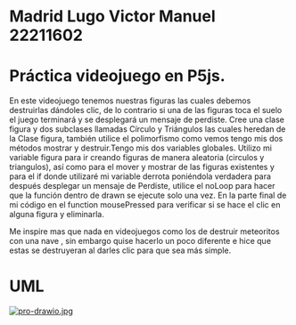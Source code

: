 # Madrid Lugo Victor Manuel 22211602

# Práctica videojuego en P5js.
En este videojuego tenemos nuestras figuras las cuales debemos destruirlas dándoles clic, de lo contrario si una de las figuras toca el suelo el juego terminará y se desplegará un mensaje de perdiste. Cree una clase figura y dos subclases llamadas Círculo y Triángulos las cuales heredan de la Clase figura, también utilice el polimorfismo como vemos tengo mis dos métodos mostrar y destruir.Tengo mis dos variables globales. Utilizo mi variable figura para ir creando figuras de manera aleatoria (circulos y triangulos), así como para el mover y mostrar de las figuras existentes y para el if donde utilizaré mi variable derrota poniéndola verdadera para después desplegar un mensaje de Perdiste, utilice el noLoop para hacer que la función dentro de drawn se ejecute solo una vez. En la parte final de mi código en el function mousePressed para verificar si se hace el clic en alguna figura y eliminarla.


Me inspire mas que nada en videojuegos como los de destruir meteoritos con una nave , sin embargo  quise
hacerlo un poco diferente e hice que estas se destruyeran al darles clic para que sea más simple.


# UML
[![pro-drawio.jpg](https://i.postimg.cc/7ZLqsgcD/pro-drawio.jpg)](https://postimg.cc/XpTMXy4D)